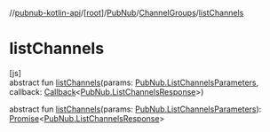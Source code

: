 //[pubnub-kotlin-api](../../../../index.md)/[[root]](../../index.md)/[PubNub](../index.md)/[ChannelGroups](index.md)/[listChannels](list-channels.md)

# listChannels

[js]\
abstract fun [listChannels](list-channels.md)(params: [PubNub.ListChannelsParameters](../-list-channels-parameters/index.md), callback: [Callback](../../-callback/index.md)&lt;[PubNub.ListChannelsResponse](../-list-channels-response/index.md)&gt;)

abstract fun [listChannels](list-channels.md)(params: [PubNub.ListChannelsParameters](../-list-channels-parameters/index.md)): [Promise](https://kotlinlang.org/api/core/kotlin-stdlib/kotlin.js/-promise/index.html)&lt;[PubNub.ListChannelsResponse](../-list-channels-response/index.md)&gt;
